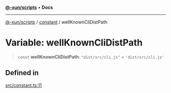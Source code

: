 [**@-xun/scripts**](../../README.md) • **Docs**

***

[@-xun/scripts](../../README.md) / [constant](../README.md) / wellKnownCliDistPath

# Variable: wellKnownCliDistPath

> `const` **wellKnownCliDistPath**: `"dist/src/cli.js"` = `'dist/src/cli.js'`

## Defined in

[src/constant.ts:11](https://github.com/Xunnamius/xscripts/blob/4daa0986ccf09c4199915254d8a1d8095507731a/src/constant.ts#L11)
